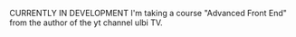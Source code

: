 CURRENTLY IN DEVELOPMENT
I'm taking a course "Advanced Front End" from the author of the yt channel ulbi TV.
